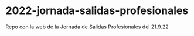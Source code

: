 # 2022-jornada-salidas-profesionales
Repo con la web de la Jornada de Salidas Profesionales del 21.9.22
